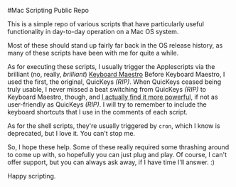 #Mac Scripting Public Repo

This is a simple repo of various scripts that have particularly useful functionality in day-to-day operation on a Mac OS system.

Most of these should stand up fairly far back in the OS release history, as many of these scripts have been with me for quite a while.

As for executing these scripts, I usually trigger the Applescripts via the brilliant (no, really, *brilliant*) [Keyboard Maestro](www.keyboardmaestro.com/ "Go ahead. Click it.") Before Keyboard Maestro, I used the first, the original, QuicKeys *(RIP)*. When QuicKeys ceased being truly usable, I never missed a beat switching from QuicKeys *(RIP)* to Keyboard Maestro, though, and <acronym title="Change is hard. And, yes, I know an acronym tag is not proper here.">I actually find it more powerful</acronym>, if not as user-friendly as QuicKeys *(RIP)*. I will try to remember to include the keyboard shortcuts that I use in the comments of each script.

As for the shell scripts, they're usually triggered by `cron`, which I know is deprecated, but I love it. You can't stop me.

So, I hope these help. Some of these really required some thrashing around to come up with, so hopefully you can just plug and play. Of course, I can't offer support, but you can always ask away, if I have time I'll answer. :)

Happy scripting.